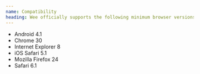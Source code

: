 ```yaml
---
name: Compatibility
heading: Wee officially supports the following minimum browser versions
---
```


* Android 4.1
* Chrome 30
* Internet Explorer 8
* iOS Safari 5.1
* Mozilla Firefox 24
* Safari 6.1